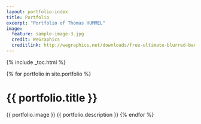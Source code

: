 ```yaml
---
layout: portfolio-index
title: Portfolio
excerpt: "Portfolio of Thomas HUMMEL"
image:
  feature: sample-image-3.jpg
  credit: WeGraphics
  creditlink: http://wegraphics.net/downloads/free-ultimate-blurred-background-pack/
---
```


{% include _toc.html %}

{% for portfolio in site.portfolio %}
# {{ portfolio.title }}
{{ portfolio.image }}
{{ portfolio.description }}
{% endfor %}




